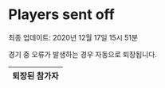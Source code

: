 # Players sent off
최종 업데이트: 2020년 12월 17일 15시 51분


경기 중 오류가 발생하는 경우 자동으로 퇴장됩니다.


| 퇴장된 참가자 |
|:---:|